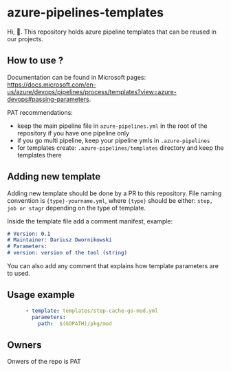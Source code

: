 # azure-pipelines-templates

Hi, 👋. This repository holds azure pipeline templates that can be reused in our projects. 

## How to use ?

Documentation can be found in Microsoft pages: https://docs.microsoft.com/en-us/azure/devops/pipelines/process/templates?view=azure-devops#passing-parameters. 

PAT recommendations:
* keep the main pipeline file in `azure-pipelines.yml` in the root of the repository if you have one pipeline only
* if you go multi pipeline, keep your pipeline ymls in `.azure-pipelines` 
* for templates create: `.azure-pipelines/templates` directory and keep the templates there

## Adding new template

Adding new template should be done by a PR to this repository. File naming convention is `{type}-yourname.yml`, where `{type}` should be either: `step, job or stagr` depending on the type of template. 

Inside the template file add a comment manifest, example:

```markdown
# Version: 0.1
# Maintainer: Dariusz Dwornikowski
# Parameters:
# version: version of the tool (string)
```
You can also add any comment that explains how template parameters are to used. 


## Usage example

```yaml
      - template: templates/step-cache-go-mod.yml
        parameters:
          path:  $(GOPATH)/pkg/mod
```

## Owners

Onwers of the repo is PAT